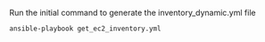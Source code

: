 Run the initial command to generate the inventory_dynamic.yml file

```
ansible-playbook get_ec2_inventory.yml

```
